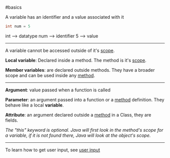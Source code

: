 #basics 

A variable has an identifier and a value associated with it

```java
int num = 5
```

int --> datatype
num --> identifier
5 --> value

----

A variable cannot be accessed outside of it's [scope](Scope.md).

**Local variable**: Declared inside a method. The method is it's [scope](Scope.md).

**Member variables**: are declared outside methods. They have a broader scope and can be used inside any [method](Method.md).

-------

**Argument**: value passed when a function is called

**Parameter**: an argument passed into a function or a [method](Method.md) definition. They behave like a local **variable**.

**Attribute**: an argument declared outside a [method](Method.md) in a Class, they are fields.

*The "this" keyword is optional. Java will first look in the method's scope for a variable, if it is not found there, Java will look at the object's scope.*

-------------

To learn how to get user input, see [user input](<User input>)